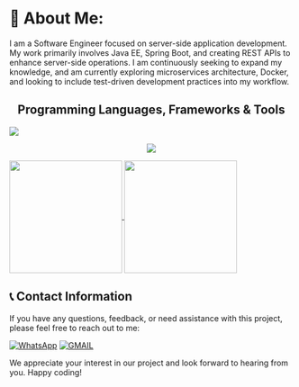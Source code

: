 <!-- <h1 align="center">Hello there!</h1> -->
# 💫 About Me:

I am a Software Engineer focused on server-side application development. My work primarily involves Java EE, Spring Boot, and creating REST APIs to enhance server-side operations. I am continuously seeking to expand my knowledge, and am currently exploring microservices architecture, Docker, and looking to include test-driven development practices into my workflow.
<br>
<h2 align=center>Programming Languages, Frameworks & Tools</h2>

</p


  ![](https://komarev.com/ghpvc/?username=PraveenRajeshSingh&color=595CD1)

<p align="center">
  <a href="https://skillicons.dev">
    <img src="https://skillicons.dev/icons?i=java,spring,hibernate,maven,html,css,bootstrap,mysql,git,github,gitlab,postman,docker,jenkins" />
  </a>
</p>

<a href="https://github.com/anuraghazra/github-readme-stats">
  <img height=200 align="center" src="https://github-readme-stats.vercel.app/api?username=PraveenRajeshSingh&show_icons=true&theme=tokyonight" />
</a>
<a href="https://github.com/anuraghazra/convoychat">
  <img height=200 align="center" src="https://github-readme-stats.vercel.app/api/top-langs?username=PraveenRajeshSingh&layout=compact&langs_count=8&card_width=299&theme=tokyonight" />
</a>




<!--![Top Langs](https://github-readme-stats.vercel.app/api/top-langs/?username=PraveenRajeshSingh&layout=compact)

 [![Anurag's GitHub stats](https://github-readme-stats.vercel.app/api?username=PraveenRajeshSingh&show_icons=true&theme=tokyonight)](https://github.com/anuraghazra/github-readme-stats)  --

<!---
PraveenRajeshSingh/PraveenRajeshSingh is a ✨ special ✨ repository because its `README.md` (this file) appears on your GitHub profile.
You can click the Preview link to take a look at your changes.
--->

<h2>📞 Contact Information</h2>

If you have any questions, feedback, or need assistance with this project, please feel free to reach out to me:

[![WhatsApp](https://img.shields.io/badge/WhatsApp-25D366?style=for-the-badge&logo=whatsapp&logoColor=white)](https://wa.me/8446204175)
[![GMAIL](https://img.shields.io/badge/Gmail-D14836?style=for-the-badge&logo=gmail&logoColor=white)](mailto:singhpraveenrajesh764@gmail.com)

We appreciate your interest in our project and look forward to hearing from you. Happy coding!
